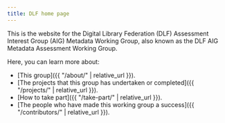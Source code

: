 ```yaml
---
title: DLF home page
---
```


This is the website for the Digital Library Federation (DLF) Assessment Interest Group (AIG) Metadata Working Group, also known as the DLF AIG Metadata Assessment Working Group.

Here, you can learn more about:

* [This group]({{ "/about/" | relative_url }}).
* [The projects that this group has undertaken or completed]({{ "/projects/" | relative_url }}).
* [How to take part]({{ "/take-part/" | relative_url }}).
* [The people who have made this working group a success]({{ "/contributors/" | relative_url }}).
